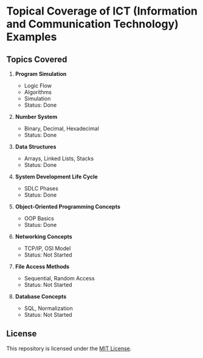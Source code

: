 # Topical Coverage of ICT (Information and Communication Technology) Examples

## Topics Covered

1. **Program Simulation**

   - Logic Flow
   - Algorithms
   - Simulation
   - Status: Done

2. **Number System**

   - Binary, Decimal, Hexadecimal
   - Status: Done

3. **Data Structures**

   - Arrays, Linked Lists, Stacks
   - Status: Done

4. **System Development Life Cycle**

   - SDLC Phases
   - Status: Done

5. **Object-Oriented Programming Concepts**

   - OOP Basics
   - Status: Done

6. **Networking Concepts**

   - TCP/IP, OSI Model
   - Status: Not Started

7. **File Access Methods**

   - Sequential, Random Access
   - Status: Not Started

8. **Database Concepts**
   - SQL, Normalization
   - Status: Not Started

## License

This repository is licensed under the [MIT License](LICENSE).
